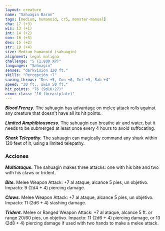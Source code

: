 ```yaml
---
layout: creature
name: "Sahuagin Baron"
tags: [medium, humanoid, cr5, monster-manual]
cha: 17 (+3)
wis: 13 (+1)
int: 14 (+2)
con: 16 (+3)
dex: 15 (+2)
str: 19 (+4)
size: Medium humanoid (sahuagin)
alignment: legal maligna
challenge: "5 (1,800 XP)"
languages: "Sahuagin"
senses: "darkvision 120 ft."
skills: "Percepción +7"
saving_throws: "Des +5, Con +6, Int +5, Sab +4"
speed: "30 ft., swim 50 ft."
hit_points: "76 (9d10+27)"
armor_class: "16 (breastplate)"
---
```


***Blood Frenzy.*** The sahuagin has advantage on melee attack rolls against any creature that doesn't have all its hit points.

***Limited Amphibiousness.*** The sahuagin can breathe air and water, but it needs to be submerged at least once every 4 hours to avoid suffocating.

***Shark Telepathy.*** The sahuagin can magically command any shark within 120 feet of it, using a limited telepathy.

### Acciones

***Multiataque.*** The sahuagin makes three attacks: one with his bite and two with his claws or trident.

***Bite.*** Melee Weapon Attack: +7 al ataque, alcance 5 pies, un objetivo. Impacto: 9 (2d4 + 4) piercing damage.

***Claws.*** Melee Weapon Attack: +7 al ataque, alcance 5 pies, un objetivo. Impacto: 11 (2d6 + 4) slashing damage.

***Trident.*** Melee or Ranged Weapon Attack: +7 al ataque, alcance 5 ft. or range 20/60 pies, un objetivo. Impacto: 11 (2d6 + 4) piercing damage, or 13 (2d8 + 4) piercing damage if used with two hands to make a melee attack.